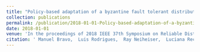 ```yaml
---
title: "Policy-based adaptation of a byzantine fault tolerant distributed graph database"
collection: publications
permalink: /publication/2018-01-01-Policy-based-adaptation-of-a-byzantine-fault-tolerant-distributed-graph-database
date: 2018-01-01
venue: 'In the proceedings of 2018 IEEE 37th Symposium on Reliable Distributed Systems (SRDS)'
citation: ' Manuel Bravo,  Luis Rodrigues,  Ray Neiheiser,  Luciana Rech, &quot;Policy-based adaptation of a byzantine fault tolerant distributed graph database.&quot; In the proceedings of 2018 IEEE 37th Symposium on Reliable Distributed Systems (SRDS), 2018.'
---
```

